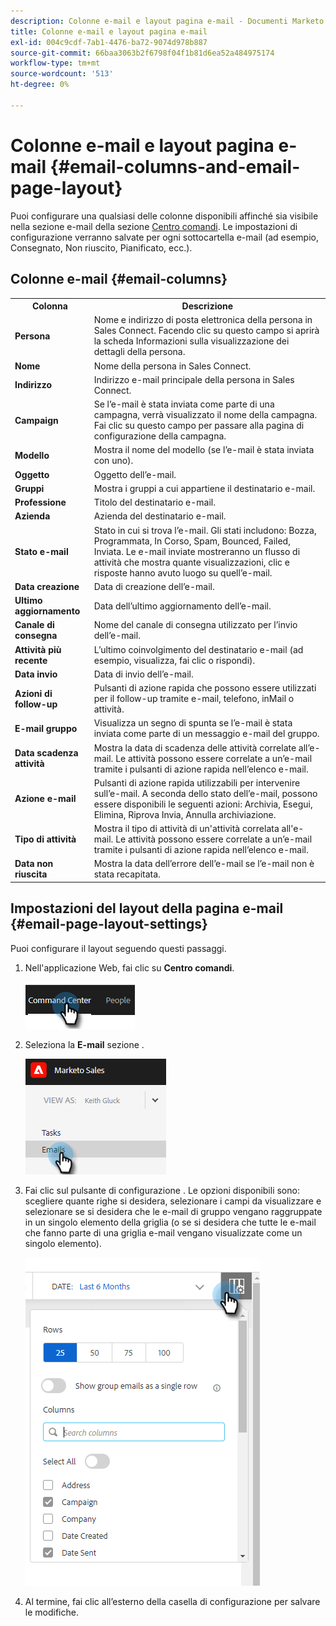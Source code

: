 ```yaml
---
description: Colonne e-mail e layout pagina e-mail - Documenti Marketo - Documentazione del prodotto
title: Colonne e-mail e layout pagina e-mail
exl-id: 004c9cdf-7ab1-4476-ba72-9074d978b887
source-git-commit: 66baa3063b2f6798f04f1b81d6ea52a484975174
workflow-type: tm+mt
source-wordcount: '513'
ht-degree: 0%

---
```


# Colonne e-mail e layout pagina e-mail {#email-columns-and-email-page-layout}

Puoi configurare una qualsiasi delle colonne disponibili affinché sia visibile nella sezione e-mail della sezione [Centro comandi](/help/marketo/product-docs/marketo-sales-insight/actions/email/command-center/command-center-overview.md). Le impostazioni di configurazione verranno salvate per ogni sottocartella e-mail (ad esempio, Consegnato, Non riuscito, Pianificato, ecc.).

## Colonne e-mail {#email-columns}

<table> 
 <colgroup> 
  <col> 
  <col> 
 </colgroup> 
 <tbody> 
  <tr> 
   <th>Colonna</th> 
   <th>Descrizione</th> 
  </tr> 
  <tr> 
   <td><strong>Persona</td> 
   <td>Nome e indirizzo di posta elettronica della persona in Sales Connect. Facendo clic su questo campo si aprirà la scheda Informazioni sulla visualizzazione dei dettagli della persona.</td> 
  </tr> 
  <tr> 
   <td><strong>Nome</td> 
   <td>Nome della persona in Sales Connect.</td> 
  </tr> 
  <tr> 
   <td><strong>Indirizzo</td> 
   <td>Indirizzo e-mail principale della persona in Sales Connect.</td> 
  </tr> 
  <tr> 
   <td><strong>Campaign</td> 
   <td>Se l’e-mail è stata inviata come parte di una campagna, verrà visualizzato il nome della campagna. Fai clic su questo campo per passare alla pagina di configurazione della campagna.</td> 
  </tr> 
  <tr> 
   <td><strong>Modello</td> 
   <td>Mostra il nome del modello (se l’e-mail è stata inviata con uno).</td> 
  </tr> 
  <tr> 
   <td><strong>Oggetto</td> 
   <td>Oggetto dell’e-mail.</td> 
  </tr> 
  <tr> 
   <td><strong>Gruppi</td> 
   <td>Mostra i gruppi a cui appartiene il destinatario e-mail.</td> 
  </tr> 
  <tr> 
   <td><strong>Professione</td> 
   <td>Titolo del destinatario e-mail.</td> 
  </tr> 
  <tr> 
   <td><strong>Azienda</td> 
   <td>Azienda del destinatario e-mail.</td> 
  </tr> 
  <tr> 
   <td><strong>Stato e-mail</td> 
   <td>Stato in cui si trova l’e-mail. Gli stati includono: Bozza, Programmata, In Corso, Spam, Bounced, Failed, Inviata. Le e-mail inviate mostreranno un flusso di attività che mostra quante visualizzazioni, clic e risposte hanno avuto luogo su quell’e-mail.</td> 
  </tr> 
  <tr> 
   <td><strong>Data creazione</td> 
   <td>Data di creazione dell’e-mail.</td> 
  </tr> 
  <tr> 
   <td><strong>Ultimo aggiornamento</td> 
   <td>Data dell’ultimo aggiornamento dell’e-mail.</td> 
  </tr> 
  <tr> 
   <td><strong>Canale di consegna</td> 
   <td>Nome del canale di consegna utilizzato per l’invio dell’e-mail.</td> 
  </tr> 
  <tr> 
   <td><strong>Attività più recente</td> 
   <td>L’ultimo coinvolgimento del destinatario e-mail (ad esempio, visualizza, fai clic o rispondi).</td> 
  </tr> 
  <tr> 
   <td><strong>Data invio</td> 
   <td>Data di invio dell’e-mail.</td> 
  </tr> 
  <tr> 
   <td><strong>Azioni di follow-up</td> 
   <td>Pulsanti di azione rapida che possono essere utilizzati per il follow-up tramite e-mail, telefono, inMail o attività.</td> 
  </tr> 
  <tr> 
   <td><strong>E-mail gruppo</td> 
   <td>Visualizza un segno di spunta se l’e-mail è stata inviata come parte di un messaggio e-mail del gruppo.</td> 
  </tr> 
  <tr> 
   <td><strong>Data scadenza attività</td> 
   <td>Mostra la data di scadenza delle attività correlate all’e-mail. Le attività possono essere correlate a un’e-mail tramite i pulsanti di azione rapida nell’elenco e-mail.</td> 
  </tr> 
  <tr> 
   <td><strong>Azione e-mail</td> 
   <td>Pulsanti di azione rapida utilizzabili per intervenire sull’e-mail. A seconda dello stato dell’e-mail, possono essere disponibili le seguenti azioni: Archivia, Esegui, Elimina, Riprova Invia, Annulla archiviazione.</td> 
  </tr> 
  <tr> 
   <td><strong>Tipo di attività</td> 
   <td>Mostra il tipo di attività di un'attività correlata all'e-mail. Le attività possono essere correlate a un’e-mail tramite i pulsanti di azione rapida nell’elenco e-mail.</td> 
  </tr> 
  <tr> 
   <td><strong>Data non riuscita</td> 
   <td>Mostra la data dell’errore dell’e-mail se l’e-mail non è stata recapitata.</td> 
  </tr> 
 </tbody> 
</table>

## Impostazioni del layout della pagina e-mail {#email-page-layout-settings}

Puoi configurare il layout seguendo questi passaggi.

1. Nell&#39;applicazione Web, fai clic su **Centro comandi**.

   ![](assets/email-columns-and-email-page-layout-1.png)

1. Seleziona la **E-mail** sezione .

   ![](assets/email-columns-and-email-page-layout-2.png)

1. Fai clic sul pulsante di configurazione . Le opzioni disponibili sono: scegliere quante righe si desidera, selezionare i campi da visualizzare e selezionare se si desidera che le e-mail di gruppo vengano raggruppate in un singolo elemento della griglia (o se si desidera che tutte le e-mail che fanno parte di una griglia e-mail vengano visualizzate come un singolo elemento).

   ![](assets/email-columns-and-email-page-layout-3.png)

1. Al termine, fai clic all’esterno della casella di configurazione per salvare le modifiche.

